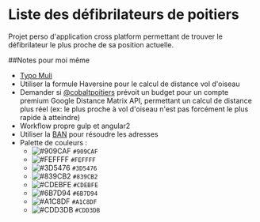 # Liste des défibrilateurs de poitiers

Projet perso d'application cross platform permettant de trouver le défibrilateur le plus proche de sa position actuelle.

##Notes pour moi même
 - [Typo Muli](https://fonts.google.com/specimen/Muli)
 - Utiliser la formule Haversine pour le calcul de distance vol d'oiseau
 - Demander si [@cobaltpoitiers](https://twitter.com/cobaltpoitiers) prévoit un budget pour un compte premium Google Distance Matrix API, permettant un calcul de distance plus réel (ex: le plus proche à vol d'oiseau n'est pas forcément le plus rapide à atteindre)
 - Workflow propre gulp et angular2
 - Utiliser la [BAN](http://adresse.data.gouv.fr) pour résoudre les adresses
 - Palette de couleurs :
    - ![#909CAF](http://placehold.it/15/909CAF/000000?text=+) `#909CAF`
    - ![#FEFFFF](http://placehold.it/15/FEFFFF/000000?text=+) `#FEFFFF`
    - ![#3D5476](http://placehold.it/15/3D5476/000000?text=+) `#3D5476`
    - ![#839CB2](http://placehold.it/15/839CB2/000000?text=+) `#839CB2`
    - ![#CDEBFE](http://placehold.it/15/CDEBFE/000000?text=+) `#CDEBFE`
    - ![#6B7D94](http://placehold.it/15/6B7D94/000000?text=+) `#6B7D94`
    - ![#A1C8DF](http://placehold.it/15/A1C8DF/000000?text=+) `#A1C8DF`
    - ![#CDD3DB](http://placehold.it/15/CDD3DB/000000?text=+) `#CDD3DB`